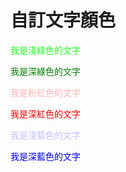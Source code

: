 # 自訂文字顏色

<font color=#26FF26>我是淺綠色的文字</font>

<font color=green>我是深綠色的文字</font>

<font color=#FFB5B5>我是粉紅色的文字</font>

<font color=red>我是深紅色的文字</font>

<font color=#C2C2FF>我是淺藍色的文字</font>

<font color=BLUE>我是深藍色的文字</font>


